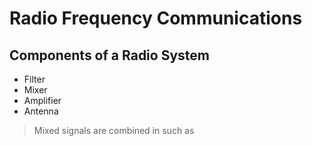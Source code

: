 # Radio Frequency Communications
## Components of a Radio System
- Filter
- Mixer
- Amplifier
- Antenna
> Mixed signals are combined in such as